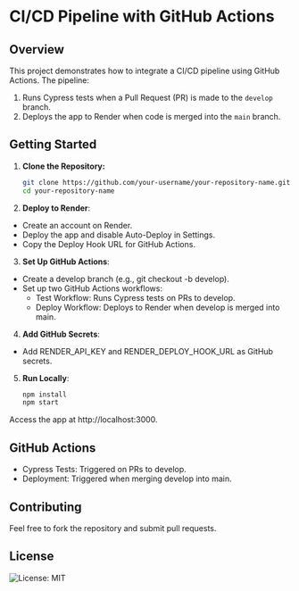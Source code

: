 # CI/CD Pipeline with GitHub Actions

## Overview

This project demonstrates how to integrate a CI/CD pipeline using GitHub Actions. The pipeline:
1. Runs Cypress tests when a Pull Request (PR) is made to the `develop` branch.
2. Deploys the app to Render when code is merged into the `main` branch.

## Getting Started

1. **Clone the Repository:**
   ```bash
   git clone https://github.com/your-username/your-repository-name.git
   cd your-repository-name

2. **Deploy to Render**:
- Create an account on Render.
- Deploy the app and disable Auto-Deploy in Settings.
- Copy the Deploy Hook URL for GitHub Actions.

3. **Set Up GitHub Actions**:
- Create a develop branch (e.g., git checkout -b develop).
- Set up two GitHub Actions workflows:
    - Test Workflow: Runs Cypress tests on PRs to develop.
    - Deploy Workflow: Deploys to Render when develop is merged into main.

4. **Add GitHub Secrets**:
- Add RENDER_API_KEY and RENDER_DEPLOY_HOOK_URL as GitHub secrets.

5. **Run Locally**:

   ```bash
   npm install
   npm start

Access the app at http://localhost:3000.

## GitHub Actions

- Cypress Tests: Triggered on PRs to develop.
- Deployment: Triggered when merging develop into main.

## Contributing
Feel free to fork the repository and submit pull requests.

## License
![License: MIT](https://img.shields.io/badge/License-MIT-yellow.svg)
